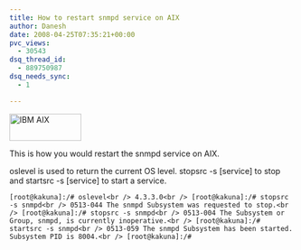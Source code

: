 ```yaml
---
title: How to restart snmpd service on AIX
author: Danesh
date: 2008-04-25T07:35:21+00:00
pvc_views:
  - 30543
dsq_thread_id:
  - 889750987
dsq_needs_sync:
  - 1

---
```

<img loading="lazy" src="/wp-content/uploads/2008/04/aix_logo1.gif" alt="IBM AIX" title="IBM AIX" width="127" height="48" class="alignnone size-medium wp-image-528" />

This is how you would restart the snmpd service on AIX. 

oslevel is used to return the current OS level. stopsrc -s [service] to stop and startsrc -s [service] to start a service.

`[root@kakuna]:/# oslevel<br />
4.3.3.0<br />
[root@kakuna]:/# stopsrc -s snmpd<br />
0513-044 The snmpd Subsystem was requested to stop.<br />
[root@kakuna]:/# stopsrc -s snmpd<br />
0513-004 The Subsystem or Group, snmpd, is currently inoperative.<br />
[root@kakuna]:/# startsrc -s snmpd<br />
0513-059 The snmpd Subsystem has been started. Subsystem PID is 8004.<br />
[root@kakuna]:/#`